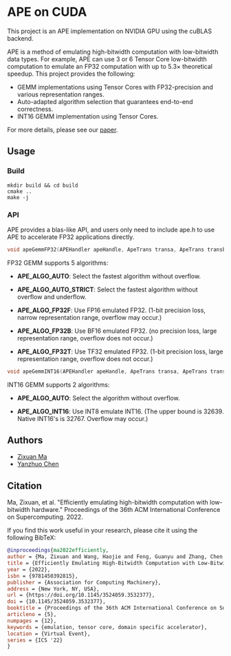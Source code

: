 # APE on CUDA

This project is an APE implementation on NVIDIA GPU using the cuBLAS backend.

APE is a method of emulating high-bitwidth computation with low-bitwidth data types.
For example, APE can use $3$ or $6$ Tensor Core low-bitwidth computation to emulate an FP32 computation with up to $5.3\times$ theoretical speedup.
This project provides the following:

* GEMM implementations using Tensor Cores with FP32-precision and various representation ranges.
* Auto-adapted algorithm selection that guarantees end-to-end correctness.
* INT16 GEMM implementation using Tensor Cores.

For more details, please see our [paper](https://dl.acm.org/doi/abs/10.1145/3524059.3532377).

## Usage

### Build

```shell
mkdir build && cd build
cmake ..
make -j
```

### API

APE provides a blas-like API, and users only need to include ape.h to use APE to accelerate FP32 applications directly.

```c++
void apeGemmFP32(APEHandler apeHandle, ApeTrans transa, ApeTrans transb, int m, int n, int k, const float *alpha, const float *A, int lda, const float *B, int ldb, const float *beta, float *C, int ldc, const ApeAlgo algo = APE_ALGO_AUTO);
```

FP32 GEMM supports $5$ algorithms:

* **APE_ALGO_AUTO**: Select the fastest algorithm without overflow.

* **APE_ALGO_AUTO_STRICT**: Select the fastest algorithm without overflow and underflow.

* **APE_ALGO_FP32F**: Use FP16 emulated FP32. (1-bit precision loss, narrow representation range, overflow may occur.)

* **APE_ALGO_FP32B**: Use BF16 emulated FP32. (no precision loss, large representation range, overflow does not occur.)

* **APE_ALGO_FP32T**: Use TF32 emulated FP32. (1-bit precision loss, large representation range, overflow does not occur.)

```c++
void apeGemmINT16(APEHandler apeHandle, ApeTrans transa, ApeTrans transb, int m, int n, int k, const int16_t *alpha, const int16_t *A, int lda, const int16_t *B, int ldb, const int32_t *beta, int32_t *C, int ldc, ApeAlgo algo = APE_ALGO_AUTO);
```

INT16 GEMM supports $2$ algorithms:

* **APE_ALGO_AUTO**: Select the algorithm without overflow.

* **APE_ALGO_INT16**: Use INT8 emulate INT16. (The upper bound is $32639$. Native INT16's is $32767$. Overflow may occur.)

## Authors
- [Zixuan Ma](https://github.com/JohndeVostok)
- [Yanzhuo Chen](https://github.com/yz-chen18)


## Citation

Ma, Zixuan, et al. "Efficiently emulating high-bitwidth computation with low-bitwidth hardware." Proceedings of the 36th ACM International Conference on Supercomputing. 2022.

If you find this work useful in your research, please cite it using the following BibTeX:

```bibtex
@inproceedings{ma2022efficiently,
author = {Ma, Zixuan and Wang, Haojie and Feng, Guanyu and Zhang, Chen and Xie, Lei and He, Jiaao and Chen, Shengqi and Zhai, Jidong},
title = {Efficiently Emulating High-Bitwidth Computation with Low-Bitwidth Hardware},
year = {2022},
isbn = {9781450392815},
publisher = {Association for Computing Machinery},
address = {New York, NY, USA},
url = {https://doi.org/10.1145/3524059.3532377},
doi = {10.1145/3524059.3532377},
booktitle = {Proceedings of the 36th ACM International Conference on Supercomputing},
articleno = {5},
numpages = {12},
keywords = {emulation, tensor core, domain specific accelerator},
location = {Virtual Event},
series = {ICS '22}
}
```
